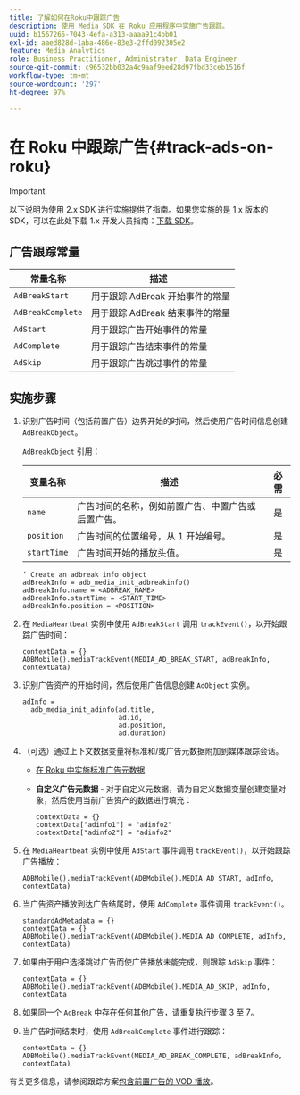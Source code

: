 ```yaml
---
title: 了解如何在Roku中跟踪广告
description: 使用 Media SDK 在 Roku 应用程序中实施广告跟踪。
uuid: b1567265-7043-4efa-a313-aaaa91c4bb01
exl-id: aaed828d-1aba-486e-83e3-2ffd092305e2
feature: Media Analytics
role: Business Practitioner, Administrator, Data Engineer
source-git-commit: c96532bb032a4c9aaf9eed28d97fbd33ceb1516f
workflow-type: tm+mt
source-wordcount: '297'
ht-degree: 97%

---
```


# 在 Roku 中跟踪广告{#track-ads-on-roku}

>[!IMPORTANT]
>
>以下说明为使用 2.x SDK 进行实施提供了指南。如果您实施的是 1.x 版本的 SDK，可以在此处下载 1.x 开发人员指南：[下载 SDK](/help/sdk-implement/download-sdks.md)。

## 广告跟踪常量

| 常量名称 | 描述   |
|---|---|
| `AdBreakStart` | 用于跟踪 AdBreak 开始事件的常量 |
| `AdBreakComplete` | 用于跟踪 AdBreak 结束事件的常量 |
| `AdStart` | 用于跟踪广告开始事件的常量 |
| `AdComplete` | 用于跟踪广告结束事件的常量 |
| `AdSkip` | 用于跟踪广告跳过事件的常量 |

## 实施步骤

1. 识别广告时间（包括前置广告）边界开始的时间，然后使用广告时间信息创建 `AdBreakObject`。

   `AdBreakObject` 引用：

   | 变量名称 | 描述 | 必需 |
   | --- | --- | :---: |
   | `name` | 广告时间的名称，例如前置广告、中置广告或后置广告。 | 是 |
   | `position` | 广告时间的位置编号，从 1 开始编号。 | 是 |
   | `startTime` | 广告时间开始的播放头值。 | 是 |

   ```
   ‘ Create an adbreak info object 
   adBreakInfo = adb_media_init_adbreakinfo() 
   adBreakInfo.name = <ADBREAK_NAME> 
   adBreakInfo.startTime = <START_TIME> 
   adBreakInfo.position = <POSITION>
   ```

1. 在 `MediaHeartbeat` 实例中使用 `AdBreakStart` 调用 `trackEvent()`，以开始跟踪广告时间：

   ```
   contextData = {} 
   ADBMobile().mediaTrackEvent(MEDIA_AD_BREAK_START, adBreakInfo, contextData)
   ```

1. 识别广告资产的开始时间，然后使用广告信息创建 `AdObject` 实例。

   ```
   adInfo =  
     adb_media_init_adinfo(ad.title,  
                           ad.id,  
                           ad.position,  
                           ad.duration) 
   ```

1. （可选）通过上下文数据变量将标准和/或广告元数据附加到媒体跟踪会话。

   * [在 Roku 中实施标准广告元数据](/help/sdk-implement/track-ads/impl-std-ad-metadata/impl-std-ad-metadata-roku.md)
   * **自定义广告元数据 -** 对于自定义元数据，请为自定义数据变量创建变量对象，然后使用当前广告资产的数据进行填充：

      ```
      contextData = {} 
      contextData["adinfo1"] = "adinfo2" 
      contextData["adinfo2"] = "adinfo2"
      ```

1. 在 `MediaHeartbeat` 实例中使用 `AdStart` 事件调用 `trackEvent()`，以开始跟踪广告播放：

   ```
   ADBMobile().mediaTrackEvent(ADBMobile().MEDIA_AD_START, adInfo, contextData)
   ```

1. 当广告资产播放到达广告结尾时，使用 `AdComplete` 事件调用 `trackEvent()`。

   ```
   standardAdMetadata = {} 
   contextData = {} 
   ADBMobile().mediaTrackEvent(ADBMobile().MEDIA_AD_COMPLETE, adInfo, contextData)
   ```

1. 如果由于用户选择跳过广告而使广告播放未能完成，则跟踪 `AdSkip` 事件：

   ```
   contextData = {} 
   ADBMobile().mediaTrackEvent(ADBMobile().MEDIA_AD_SKIP, adInfo, contextData
   ```

1. 如果同一个 `AdBreak` 中存在任何其他广告，请重复执行步骤 3 至 7。
1. 当广告时间结束时，使用 `AdBreakComplete` 事件进行跟踪：

   ```
   contextData = {} 
   ADBMobile().mediaTrackEvent(MEDIA_AD_BREAK_COMPLETE, adBreakInfo, contextData)
   ```

有关更多信息，请参阅跟踪方案[包含前置广告的 VOD 播放](/help/sdk-implement/tracking-scenarios/vod-preroll-ads.md)。
